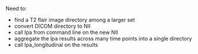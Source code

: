 
Need to:
* find a T2 flair image directory among a larger set
* convert DICOM directory to NII
* call lpa from command line on the new NII
* aggregate the lpa results across many time points into a single directory
* call lpa_longitudinal on the results

